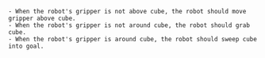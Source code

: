 
    - When the robot's gripper is not above cube, the robot should move gripper above cube.
    - When the robot's gripper is not around cube, the robot should grab cube.
    - When the robot's gripper is around cube, the robot should sweep cube into goal.